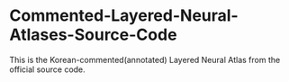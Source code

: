 # Commented-Layered-Neural-Atlases-Source-Code
This is the Korean-commented(annotated) Layered Neural Atlas from the official source code.
 
